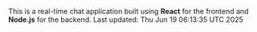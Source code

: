 This is a real-time chat application built using **React** for the frontend and **Node.js** for the backend.
Last updated: Thu Jun 19 06:13:35 UTC 2025
